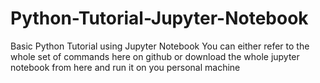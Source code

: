# Python-Tutorial-Jupyter-Notebook
Basic Python Tutorial using Jupyter Notebook
You can either refer to the whole set of commands here on github or download the whole jupyter notebook from here and run it on you personal machine
